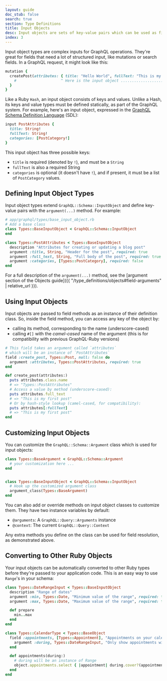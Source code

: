 ```yaml
---
layout: guide
doc_stub: false
search: true
section: Type Definitions
title: Input Objects
desc: Input objects are sets of key-value pairs which can be used as field arguments.
index: 3
---
```


Input object types are complex inputs for GraphQL operations. They're great for fields that need a lot of structured input, like mutations or search fields. In a GraphQL request, it might look like this:

```ruby
mutation {
  createPost(attributes: { title: "Hello World", fullText: "This is my first post", categories: [GENERAL] }) {
    #                    ^ Here is the input object ..................................................... ^
  }
}
```

Like a Ruby `Hash`, an input object consists of keys and values. Unlike a Hash, its keys and value types must be defined statically, as part of the GraphQL system. For example, here's an input object, expressed in the [GraphQL Schema Definition Language](https://graphql.org/learn/schema/#type-language) (SDL):

```ruby
input PostAttributes {
  title: String!
  fullText: String!
  categories: [PostCategory!]
}
```

This input object has three possible keys:

- `title` is required (denoted by `!`), and must be a `String`
- `fullText` is also a required String
- `categories` is optional (it doesn't have `!`), and if present, it must be a list of `PostCategory` values.

## Defining Input Object Types

Input object types extend `GraphQL::Schema::InputObject` and define key-value pairs with the `argument(...)` method. For example:

```ruby
# app/graphql/types/base_input_object.rb
# Add a base class
class Types::BaseInputObject < GraphQL::Schema::InputObject
end

class Types::PostAttributes < Types::BaseInputObject
  description "Attributes for creating or updating a blog post"
  argument :title, String, "Header for the post", required: true
  argument :full_text, String, "Full body of the post", required: true
  argument :categories, [Types::PostCategory], required: false
end
```

For a full description of the `argument(...)` method, see the [argument section of the Objects guide]({{ "/type_definitions/objects#field-arguments" | relative_url }}).

## Using Input Objects

Input objects are passed to field methods as an instance of their definition class. So, inside the field method, you can access any key of the object by:

- calling its method, corresponding to the name (underscore-cased)
- calling `#[]` with the _camel-cased_ name of the argument (this is for compatibility with previous GraphQL-Ruby versions)

```ruby
# This field takes an argument called `attributes`
# which will be an instance of `PostAttributes`
field :create_post, Types::Post, null: false do
  argument :attributes, Types::PostAttributes, required: true
end

def create_post(attributes:)
  puts attributes.class.name
  # => "Types::PostAttributes"
  # Access a value by method (underscore-cased):
  puts attributes.full_text
  # => "This is my first post"
  # Or by hash-style lookup (camel-cased, for compatibility):
  puts attributes[:fullText]
  # => "This is my first post"
end
```

## Customizing Input Objects

You can customize the `GraphQL::Schema::Argument` class which is used for input objects:

```ruby
class Types::BaseArgument < GraphQL::Schema::Argument
  # your customization here ...
end


class Types::BaseInputObject < GraphQL::Schema::InputObject
  # Hook up the customized argument class
  argument_class(Types::BaseArgument)
end
```


You can also add or override methods on input object classes to customize them.  They have two instance variables by default:

- `@arguments`: A `GraphQL::Query::Arguments` instance
- `@context`: The current `GraphQL::Query::Context`

Any extra methods you define on the class can be used for field resolution, as demonstrated above.

## Converting to Other Ruby Objects

Your input objects can be automatically converted to other Ruby types before they're passed to your application code. This is an easy way to use `Range`'s in your schema:

```ruby
class Types::DateRangeInput < Types::BaseInputObject
  description "Range of dates"
  argument :min, Types::Date, "Minimum value of the range", required: true
  argument :max, Types::Date, "Maximum value of the range", required: true

  def prepare
    min..max
  end
end

class Types::CalendarType < Types::BaseObject
  field :appointments, [Types::Appointment], "Appointments on your calendar", null: false do
    argument :during, Types::DateRangeInput, "Only show appointments within this range", required: true
  end

  def appointments(during:)
    # during will be an instance of Range
    object.appointments.select { |appointment| during.cover?(appointment.date) }
  end
end
```
